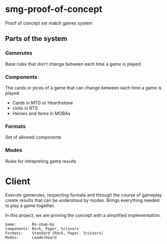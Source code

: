 # smg-proof-of-concept

Proof of concept set match games system

## Parts of the system

### Gamerules

Base rules that don't change between each time a game is played

### Components

The cards or pices of a game that can change between each time a game is played

* Cards in MTG or Hearthstone
* Units in RTS
* Heroes and items in MOBAs

### Formats

Set of allowed components

### Modes

Rules for intrepreting game results

# Client

Execute gamerules, respecting formats and through the course of gameplay create results that can be understood by modes.
Brings everything needed to play a game together.

In this project, we are proving the concept with a simplified implementation.

```
Game:       Ro-sham-bo
Components: Rock, Paper, Scissors
Formats:    Standard (Rock, Paper, Scissors)
Modes:      Leaderboard
```
